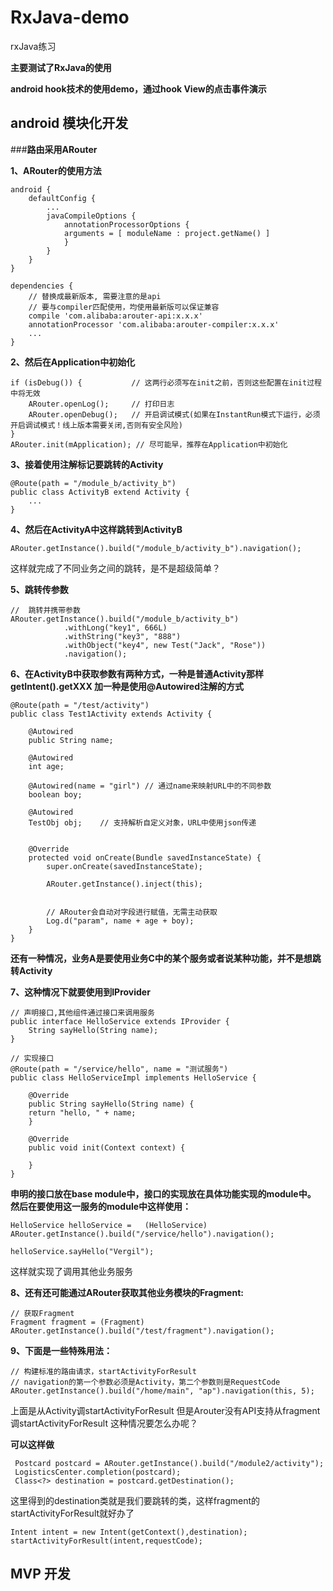 # RxJava-demo
rxJava练习

**主要测试了RxJava的使用**

**android hook技术的使用demo，通过hook View的点击事件演示**

## android 模块化开发

###**路由采用ARouter**

**1、ARouter的使用方法**

```
android {
    defaultConfig {
        ...
        javaCompileOptions {
            annotationProcessorOptions {
            arguments = [ moduleName : project.getName() ]
            }
        }
    }
}

dependencies {
    // 替换成最新版本, 需要注意的是api
    // 要与compiler匹配使用，均使用最新版可以保证兼容
    compile 'com.alibaba:arouter-api:x.x.x'
    annotationProcessor 'com.alibaba:arouter-compiler:x.x.x'
    ...
}
```

**2、然后在Application中初始化**

```
if (isDebug()) {           // 这两行必须写在init之前，否则这些配置在init过程中将无效
    ARouter.openLog();     // 打印日志
    ARouter.openDebug();   // 开启调试模式(如果在InstantRun模式下运行，必须开启调试模式！线上版本需要关闭,否则有安全风险)
}
ARouter.init(mApplication); // 尽可能早，推荐在Application中初始化
```

**3、接着使用注解标记要跳转的Activity**

```
@Route(path = "/module_b/activity_b")
public class ActivityB extend Activity {
    ...
}
```

**4、然后在ActivityA中这样跳转到ActivityB**

```
ARouter.getInstance().build("/module_b/activity_b").navigation();
```
这样就完成了不同业务之间的跳转，是不是超级简单？

**5、跳转传参数**

```
//  跳转并携带参数
ARouter.getInstance().build("/module_b/activity_b")
            .withLong("key1", 666L)
            .withString("key3", "888")
            .withObject("key4", new Test("Jack", "Rose"))
            .navigation();
```

**6、在ActivityB中获取参数有两种方式，一种是普通Activity那样getIntent().getXXX
    加一种是使用@Autowired注解的方式**
    
```
@Route(path = "/test/activity")
public class Test1Activity extends Activity {

    @Autowired
    public String name;
    
    @Autowired
    int age;
    
    @Autowired(name = "girl") // 通过name来映射URL中的不同参数
    boolean boy;
    
    @Autowired
    TestObj obj;    // 支持解析自定义对象，URL中使用json传递
    

    @Override
    protected void onCreate(Bundle savedInstanceState) {
        super.onCreate(savedInstanceState);
        
        ARouter.getInstance().inject(this);
    

        // ARouter会自动对字段进行赋值，无需主动获取
        Log.d("param", name + age + boy);
    }
}
```    

**还有一种情况，业务A是要使用业务C中的某个服务或者说某种功能，并不是想跳转Activity**

**7、这种情况下就要使用到IProvider**

```
// 声明接口,其他组件通过接口来调用服务
public interface HelloService extends IProvider {
    String sayHello(String name);
}

// 实现接口
@Route(path = "/service/hello", name = "测试服务")
public class HelloServiceImpl implements HelloService {

    @Override
    public String sayHello(String name) {
    return "hello, " + name;
    }

    @Override
    public void init(Context context) {

    }
}
```

**申明的接口放在base module中，接口的实现放在具体功能实现的module中。
  然后在要使用这一服务的module中这样使用：**

```
HelloService helloService =   (HelloService) ARouter.getInstance().build("/service/hello").navigation();

helloService.sayHello("Vergil");
```

这样就实现了调用其他业务服务

**8、还有还可能通过ARouter获取其他业务模块的Fragment:**

```
// 获取Fragment
Fragment fragment = (Fragment) ARouter.getInstance().build("/test/fragment").navigation();
```

**9、下面是一些特殊用法：**

```
// 构建标准的路由请求，startActivityForResult
// navigation的第一个参数必须是Activity，第二个参数则是RequestCode
ARouter.getInstance().build("/home/main", "ap").navigation(this, 5);
```
上面是从Activity调startActivityForResult 但是Arouter没有API支持从fragment调startActivityForResult
这种情况要怎么办呢？


**可以这样做**

```
 Postcard postcard = ARouter.getInstance().build("/module2/activity");
 LogisticsCenter.completion(postcard);
 Class<?> destination = postcard.getDestination();
```

这里得到的destination类就是我们要跳转的类，这样fragment的startActivityForResult就好办了

```
Intent intent = new Intent(getContext(),destination);
startActivityForResult(intent,requestCode);
```

## MVP 开发

